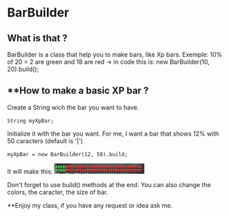 # BarBuilder

## **What is that ?**

BarBuilder is a class that help you to make bars, like  Xp bars.
Exemple: 10% of 20 = 2 are green and 18 are red
-> in code this is: new BarBuilder(10, 20).build();

## **How to make a basic XP bar ?
Create a String wich the bar you want to have.
 
    String myXpBar;

Initialize it with the bar you want. For me, I want a bar that shows 12% with 50 caracters (default is '|')

    myXpBar = new BarBuilder(12, 50).build;
    
It will make this: ![Image of result](https://raw.githubusercontent.com/Ariouz/BarBuilder/master/Screenshot_1.png)
    
Don't forget to use build() methods at the end.
You can also change the colors, the caracter, the size of bar.

**Enjoy my class, if you have any request or idea ask me.
